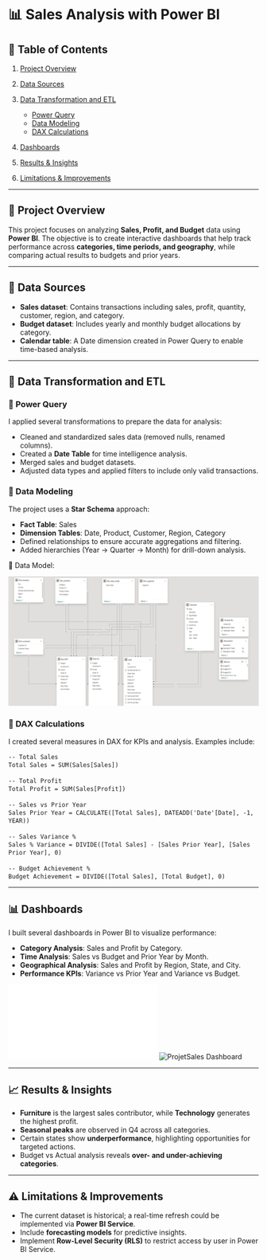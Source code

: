 # 📊 Sales Analysis with Power BI

## 📑 Table of Contents

1. [Project Overview](#project-overview)
2. [Data Sources](#data-sources)
3. [Data Transformation and ETL](#data-transformation-and-etl)

   * [Power Query](#power-query)
   * [Data Modeling](#data-modeling)
   * [DAX Calculations](#dax-calculations)
4. [Dashboards](#dashboards)
5. [Results & Insights](#results--insights)
6. [Limitations & Improvements](#limitations--improvements)

---

## 🚀 Project Overview

This project focuses on analyzing **Sales, Profit, and Budget** data using **Power BI**.
The objective is to create interactive dashboards that help track performance across **categories, time periods, and geography**, while comparing actual results to budgets and prior years.

---

## 📂 Data Sources

* **Sales dataset**: Contains transactions including sales, profit, quantity, customer, region, and category.
* **Budget dataset**: Includes yearly and monthly budget allocations by category.
* **Calendar table**: A Date dimension created in Power Query to enable time-based analysis.

---

## 🔄 Data Transformation and ETL

### 🔹 Power Query

I applied several transformations to prepare the data for analysis:

* Cleaned and standardized sales data (removed nulls, renamed columns).
* Created a **Date Table** for time intelligence analysis.
* Merged sales and budget datasets.
* Adjusted data types and applied filters to include only valid transactions.

### 🔹 Data Modeling

The project uses a **Star Schema** approach:

* **Fact Table**: Sales
* **Dimension Tables**: Date, Product, Customer, Region, Category
* Defined relationships to ensure accurate aggregations and filtering.
* Added hierarchies (Year → Quarter → Month) for drill-down analysis.

📌 Data Model:

![Data Model](datamodel.png)

### 🔹 DAX Calculations

I created several measures in DAX for KPIs and analysis. Examples include:

```DAX
-- Total Sales
Total Sales = SUM(Sales[Sales])

-- Total Profit
Total Profit = SUM(Sales[Profit])

-- Sales vs Prior Year
Sales Prior Year = CALCULATE([Total Sales], DATEADD('Date'[Date], -1, YEAR))

-- Sales Variance %
Sales % Variance = DIVIDE([Total Sales] - [Sales Prior Year], [Sales Prior Year], 0)

-- Budget Achievement %
Budget Achievement = DIVIDE([Total Sales], [Total Budget], 0)
```

---

## 📊 Dashboards

I built several dashboards in Power BI to visualize performance:

* **Category Analysis**: Sales and Profit by Category.
* **Time Analysis**: Sales vs Budget and Prior Year by Month.
* **Geographical Analysis**: Sales and Profit by Region, State, and City.
* **Performance KPIs**: Variance vs Prior Year and Variance vs Budget.


![Sales Dashboard](Projet-Sales.pdf)
![ProjetSales Dashboard](Projet-Sales.pbix)


---

## 📈 Results & Insights

* **Furniture** is the largest sales contributor, while **Technology** generates the highest profit.
* **Seasonal peaks** are observed in Q4 across all categories.
* Certain states show **underperformance**, highlighting opportunities for targeted actions.
* Budget vs Actual analysis reveals **over- and under-achieving categories**.

---

## ⚠️ Limitations & Improvements

* The current dataset is historical; a real-time refresh could be implemented via **Power BI Service**.
* Include **forecasting models** for predictive insights.
* Implement **Row-Level Security (RLS)** to restrict access by user in Power BI Service.
